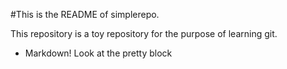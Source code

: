 #This is the README of simplerepo.

This repository is a toy repository for the purpose of learning git.

 * Markdown!
 Look at the pretty block
